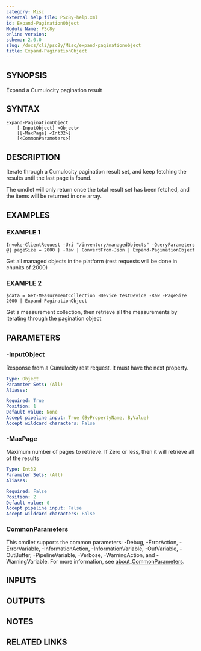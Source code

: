 ```yaml
---
category: Misc
external help file: PSc8y-help.xml
id: Expand-PaginationObject
Module Name: PSc8y
online version:
schema: 2.0.0
slug: /docs/cli/psc8y/Misc/expand-paginationobject
title: Expand-PaginationObject
---
```




## SYNOPSIS
Expand a Cumulocity pagination result

## SYNTAX

```
Expand-PaginationObject
	[-InputObject] <Object>
	[[-MaxPage] <Int32>]
	[<CommonParameters>]
```

## DESCRIPTION
Iterate through a Cumulocity pagination result set, and keep fetching the results
until the last page is found.

The cmdlet will only return once the total result set has been fetched, and the
items will be returned in one array.

## EXAMPLES

### EXAMPLE 1
```
Invoke-ClientRequest -Uri "/inventory/managedObjects" -QueryParameters @{ pageSize = 2000 } -Raw | ConvertFrom-Json | Expand-PaginationObject
```

Get all managed objects in the platform (rest requests will be done in chunks of 2000)

### EXAMPLE 2
```
$data = Get-MeasurementCollection -Device testDevice -Raw -PageSize 2000 | Expand-PaginationObject
```

Get a measurement collection, then retrieve all the measurements by iterating through the pagination object

## PARAMETERS

### -InputObject
Response from a Cumulocity rest request.
It must have the next property.

```yaml
Type: Object
Parameter Sets: (All)
Aliases:

Required: True
Position: 1
Default value: None
Accept pipeline input: True (ByPropertyName, ByValue)
Accept wildcard characters: False
```

### -MaxPage
Maximum number of pages to retrieve.
If Zero or less, then it will retrieve all of the results

```yaml
Type: Int32
Parameter Sets: (All)
Aliases:

Required: False
Position: 2
Default value: 0
Accept pipeline input: False
Accept wildcard characters: False
```

### CommonParameters
This cmdlet supports the common parameters: -Debug, -ErrorAction, -ErrorVariable, -InformationAction, -InformationVariable, -OutVariable, -OutBuffer, -PipelineVariable, -Verbose, -WarningAction, and -WarningVariable. For more information, see [about_CommonParameters](http://go.microsoft.com/fwlink/?LinkID=113216).

## INPUTS

## OUTPUTS

## NOTES

## RELATED LINKS
